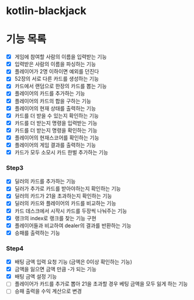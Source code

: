# kotlin-blackjack

# 기능 목록
- [x] 게임에 참여할 사람의 이름을 입력받는 기능
- [x] 입력받은 사람의 이름을 파싱하는 기능
- [x] 플레이어가 2명 이하이면 예외를 던진다
- [x] 52장의 서로 다른 카드를 생성하는 기능 
- [x] 카드에서 랜덤으로 한장의 카드를 뽑는 기능
- [x] 플레이어의 카드를 추가하는 기능
- [x] 플레이어의 카드의 합을 구하는 기능
- [x] 플레이어의 현재 상태를 출력하는 기능
- [x] 카드를 더 받을 수 있는지 확인하는 기능
- [x] 카드를 더 받는지 명령을 입력받는 기능
- [x] 카드를 더 받는지 명령을 확인하는 기능
- [x] 플레이어의 현재스코어를 확인하는 기능
- [x] 플레이어의 게임 결과를 출력하는 기능
- [x] 카드가 모두 소모시 카드 한벌 추가하는 기능

### Step3

- [x] 딜러의 카드를 추가하는 기능
- [x] 딜러가 추가로 카드를 받아야하는지 확인하는 기능
- [x] 딜러의 카드가 21을 초과하는지 확인하는 기능
- [x] 딜러의 카드와 플레이어의 카드를 비교하는 기능
- [x] 카드 데스크에서 시작시 카드를 두장씩 나눠주는 기능
- [x] 랭크의 index로 랭크를 찾는 기능 구현
- [x] 플레이어들과 비교하여 dealer의 결과를 반환하는 기능
- [x] 승패를 출력하는 기능

### Step4

- [x] 배팅 금액 입력 요청 기능 (금액은 0이상 확인하는 기능)
- [x] 금액을 잃으면 금액 만큼 -가 되는 기능
- [x] 배팅 금액 설정 기능
- [ ] 플레이어가 카드를 추가로 뽑아 21을 초과할 경우 베팅 금액을 모두 잃게 하는 기능
- [ ] 승패 출력을 수익 계산으로 변경 
